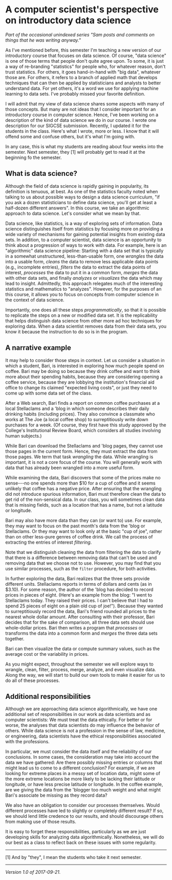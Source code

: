 A computer scientist's perspective on introductory data science
===============================================================

_Part of the occasional unindexed series "Sam posts and comments on things
that he was writing anyway."_

As I've mentioned before, this semester I'm teaching a new version
of our introductory course that focuses on data science.  Of course,
"data science" is one of those terms that people don't quite agree upon.
To some, it is just a way of re-branding "statistics" for people who, for
whatever reason, don't trust statistics.  For others, it goes hand-in-hand
with "big data", whatever those are.  For others, it refers to a branch
of applied math that develops techniques that can then be applied by
statisticians and analysts to better understand data.  For yet others,
it's a word we use for applying machine learning to data sets.  I've
probably missed your favorite definition.

I will admit that my view of data science shares some aspects with many
of those concepts.  But many are not ideas that I consider important for
an introductory course in computer science.  Hence, I've been working on
a description of the kind of data science we do in our course.  I wrote
one description for our SIGCSE submission.  Recently, I updated it for
the students in the class.  Here's what I wrote, more or less.  I know
that it will offend some and confuse others, but it's what I'm going with.

In any case, this is what my students are reading about four weeks into
the semester.  Next semester, they [1] will probably get to read it at the
beginning fo the semester.

## What is data science?

Although the field of data science is rapidly gaining in popularity,
its definition is tenuous, at best.  As one of the statistics faculty
noted when talking to us about possible ways to design a data science
curriculum, "if you ask a dozen statisticians to define data science,
you'll get at least a half-dozen different answers".  In this course,
we take an algorithmic approach to data science.  Let's consider what
we mean by that.

Data science, like statistics, is a way of exploring sets of information.
Data science distinguishes itself from statistics by focusing more on
providing a wide variety of mechanisms for gaining potential insights from
existing data sets.  In addition, to a computer scientist, data science
is an opportunity to think about a progression of ways to work with data.
For example, here is an "algorithmic" data science pipeline: Starting with
a data set that is typically in a somewhat unstructured, less-than-usable
form, one *wrangles* the data into a usable form, *cleans* the data to
remove less applicable data points (e.g., incomplete entries), *filters*
the data to extract the data points of interest, *processes* the data
to put it in a common form, *merges* the data with other data sets, and
finally *analyzes* or *visualizes* the data which may lead to insight.
Admittedly, this approach relegates much of the interesting statistics and
mathematics to "analyzes".  However, for the purposes of an this course,
it allows you to focus on concepts from computer science in the context
of data science.

Importantly, one does all these steps *programmatically*, so that it is
possible to replicate the steps on a new or modified data set.  It is
the replicability that helps distinguish data science from other more ad
hoc techniques for exploring data.  When a data scientist removes data
from their data sets, you know it because the instruction to do so is
in the program.

## A narrative example

It may help to consider those steps in context.  Let us consider a
situation in which a student, Bari, is interested in exploring how
much people spend on coffee.  Bari may be doing so because they drink
coffee and want to think more about their spending habits, because they
are considering opening a coffee service, because they are lobbying the
institution's financial aid office to change its claimed "expected living
costs", or just they need to come up with some data set of the class.

After a Web search, Bari finds a report on common coffee purchases at
a local Stellaclams and a 'blog in which someone describes their daily
drinking habits (including prices).  They also convince a classmate who
works at The Joe (a local coffee shop) to surreptitiously write down
purchases for a week.  (Of course, they first have this study
approved by the College's Institutional Review Board, which considers
all studies involving human subjects.)

While Bari can download the Stellaclams and 'blog pages, they cannot use
those pages in the current form.  Hence, they must extract the data from
those pages.  We term that task *wrangling* the data.  While wrangling
is important, it is not a core focus of the course.  You will generally
work with data that has already been wrangled into a more useful form.

While examining the data, Bari discovers that some of the prices make
no sense---no one spends more than $10 for a cup of coffee and it seems
unlikely that coffee has a negative price.  After ensuring that the
wrangling did not introduce spurious information, Bari must therefore
clean the data to get rid of the non-sensical data.  In our class, you
will sometimes clean data that is missing fields, such as a location
that has a name, but not a latitude or longitude.

Bari may also have more data than they can (or want to) use.  For example,
they may want to focus on the past month's data from the 'blog or
Stellaclams.  Or they may want to look only at the basic "cup of joe",
rather than on other less-pure genres of coffee drink.  We call the
process of extracting the entries of interest *filtering*.

Note that we distinguish cleaning the data from filtering the data to
clarify that there is a difference between removing data that can't be
used and removing data that we choose not to use.  However, you may find
that you use similar processes, such as the `filter` procedure, for both
activities.

In further exploring the data, Bari realizes that the three sets provide
different units.  Stellaclams reports in terms of dollars and cents
(as in $3.10).  For some reason, the author of the 'blog has decided
to record prices in pieces of eight.  (Here's an example from the blog:
"I went to Stellaclams today.  They raised their prices.  I can't believe
that I had to spend 25 pieces of eight on a plain old cup of joe!").
Because they wanted to surreptitiously record the data, Bari's friend
rounded all prices to the nearest whole dollar amount.  After consulting
with their professor, Bari decides that for the sake of comparison,
all three data sets should use whole-dollar prices.  Bari then writes a
program that *processes* or transforms the data into a common form and
*merges* the three data sets together.

Bari can then visualize the data or compute summary values, such
as the average cost or the variability in prices.

As you might expect, throughout the semester we will explore ways to
wrangle, clean, filter, process, merge, analyze, and even visualize
data.  Along the way, we will start to build our own tools to make
it easier for us to do all of these processes.

## Additional responsibilities

Although we are approaching data science algorithmically, we have one
additional set of responsibilities in our work as data scientists and
as computer scientists: We must treat the data ethically.  For better
or for worse, the analyses that data scientists do may influence the
behavior of others.  While data science is not a profession in the
sense of law, medicine, or engineering, data scientists have the ethical
responsibilities associated with the professions.

In particular, we must consider the data itself and the reliability of
our conclusions.  In some cases, the consideration may take into account
the data we have gathered: Are there possibly missing entries or columns
that might lead us to come to a different conclusion?  For example,
if we are looking for extreme places in a messy set of location data,
might some of the more extreme locations be more likely to be lacking
their latitude or longitude, or have less precise latitude or longitude.
In the coffee example, are we giving the data from the 'blogger too much
weight and what might Bari's associate be missing as they record data?

We also have an obligation to consider our processes themselves.  Would
different processes have led to slightly or completely different result?
If so, we should lend little credence to our results, and should discourage
others from making use of those results.

It is easy to forget these responsibilities, particularly as we are just
developing skills for analyzing data algorithmically.  Nonetheless, we
will do our best as a class to reflect back on these issues with some
regularity.

---

[1] And by "they", I mean the students who take it next semester.

---

*Version 1.0 of 2017-09-21.*
